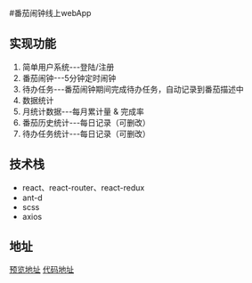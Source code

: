 #番茄闹钟线上webApp

## 实现功能

1. 简单用户系统---登陆/注册
2. 番茄闹钟---5分钟定时闹钟
3. 待办任务---番茄闹钟期间完成待办任务，自动记录到番茄描述中
4. 数据统计
5. 月统计数据---每月累计量 & 完成率 
6. 番茄历史统计---每日记录（可删改）
7. 待办任务统计---每日记录（可删改）

## 技术栈

- react、react-router、react-redux
- ant-d
- scss
- axios

## 地址
[预览地址](https://gao182.github.io/react-tomato/)
[代码地址](https://github.com/gao182/react-tomato/tree/react-code)


